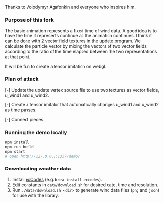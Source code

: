 Thanks to Volodymyr Agafonkin and everyone who inspires him.

### Purpose of this fork

The basic animation represents a fixed time of wind data. A good idea is to have the time it represents continue as the animation continues. I think it can be done with 2 vector field textures in the update program. We calculate the particle vector by mixing the vectors of two vector fields according to the ratio of the time elapsed between the two representations at that point.

It will be fun to create a tensor imitation on webgl. 

### Plan of attack

[-] Update the update vertex source file to use two textures as vector fields, u_wind1 and u_wind2.

[-] Create a tensor imitator that automatically changes u_wind1 and u_wind2 as time passes. 

[-] Connect pieces. 

### Running the demo locally

```bash
npm install
npm run build
npm start
# open http://127.0.0.1:1337/demo/
```

### Downloading weather data

1. Install [ecCodes](https://confluence.ecmwf.int//display/ECC/ecCodes+Home) (e.g. `brew install eccodes`).
2. Edit constants in `data/download.sh` for desired date, time and resolution.
3. Run `./data/download.sh <dir>` to generate wind data files (`png` and `json`) for use with the library.
